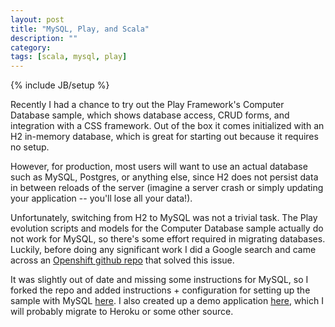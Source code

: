 ```yaml
---
layout: post
title: "MySQL, Play, and Scala"
description: ""
category: 
tags: [scala, mysql, play]
---
```

{% include JB/setup %}

Recently I had a chance to try out the Play Framework's Computer Database sample,
which shows database access, CRUD forms, and integration with a CSS framework.
Out of the box it comes initialized with an H2 in-memory database, which is
great for starting out because it requires no setup.

However, for production, most users will want to use an actual database
such as MySQL, Postgres, or anything else, since H2 does not persist data
in between reloads of the server (imagine a server crash or simply updating your
application -- you'll lose all your data!). 

Unfortunately, switching from H2 to MySQL was not a trivial task. The
Play evolution scripts and models for the Computer Database sample 
actually do not work for MySQL, so there's some effort required in migrating databases.
Luckily, before doing any significant work I did a Google search and came
across an <a href="https://github.com/opensas/openshift-play2-computerdb" target="_blank">Openshift github repo</a>
that solved this issue.

It was slightly out of date and missing some instructions for MySQL, so
I forked the repo and added instructions + configuration for setting up
the sample with MySQL <a href="https://github.com/minhongrails/play2-computerdb-mysql-scala" target="_blank">here</a>.
I also created up a demo application <a href="http://dev1.minh.io" target="_blank">here</a>, 
which I will probably migrate to Heroku or some other source.

